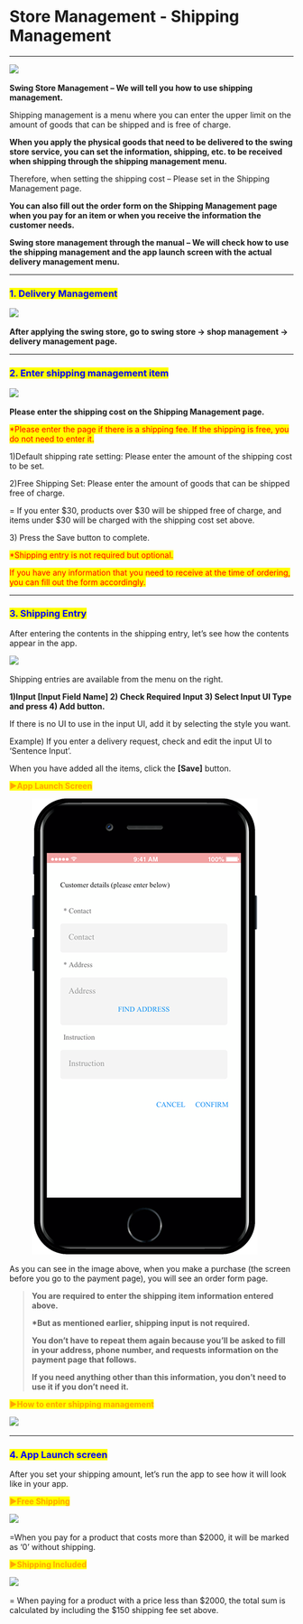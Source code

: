 # Store Management - Shipping Management

****

![](https://support.swing2app.com/wp-content/uploads/2018/11/shop6.png)

**Swing Store Management – We will tell you how to use shipping management.**

Shipping management is a menu where you can enter the upper limit on the amount of goods that can be shipped and is free of charge.

**When you apply the physical goods that need to be delivered to the swing store service, you can set the information, shipping, etc. to be received when shipping through the shipping management menu.**

Therefore, when setting the shipping cost – Please set in the Shipping Management page.

**You can also fill out the order form on the Shipping Management page when you pay for an item or when you receive the information the customer needs.**&#x20;

**Swing store management through the manual – We will check how to use the shipping management and the app launch screen with the actual delivery management menu.**

***

### <mark style="color:blue;">**1. Delivery Management**</mark>

![](https://support.swing2app.com/wp-content/uploads/2018/11/Group-437.png)

**After applying the swing store, go to swing store → shop management → delivery management page.**

****

### <mark style="color:blue;">**2. Enter shipping management item**</mark>

![](https://support.swing2app.com/wp-content/uploads/2018/11/Group-454.png)

**Please enter the shipping cost on the Shipping Management page.**

<mark style="color:red;">\*Please enter the page if there is a shipping fee. If the shipping is free, you do not need to enter it.</mark>

1\)Default shipping rate setting: Please enter the amount of the shipping cost to be set.

2\)Free Shipping Set: Please enter the amount of goods that can be shipped free of charge.

\= If you enter $30, products over $30 will be shipped free of charge, and items under $30 will be charged with the shipping cost set above.

3\) Press the Save button to complete.

<mark style="color:red;">\*Shipping entry is not required but optional.</mark>&#x20;

<mark style="color:red;">If you have any information that you need to receive at the time of ordering, you can fill out the form accordingly.</mark>

***

### <mark style="color:blue;">**3. Shipping Entry**</mark>

After entering the contents in the shipping entry, let’s see how the contents appear in the app.

![](https://support.swing2app.com/wp-content/uploads/2018/11/Group-453.png)

Shipping entries are available from the menu on the right.

**1)Input \[Input Field Name] 2) Check Required Input 3) Select Input UI Type and press 4) Add button.** &#x20;

If there is no UI to use in the input UI, add it by selecting the style you want.

Example) If you enter a delivery request, check and edit the input UI to ‘Sentence Input’.

When you have added all the items, click the **\[Save]** button.



<mark style="color:orange;">**▶App Launch Screen**</mark>

<figure><img src="../../.gitbook/assets/Group-286b@3x.png" alt=""><figcaption></figcaption></figure>

As you can see in the image above, when you make a purchase (the screen before you go to the payment page), you will see an order form page.

> **You are required to enter the shipping item information entered above.**
>
> **\*But as mentioned earlier, shipping input is not required.**&#x20;
>
> **You don’t have to repeat them again because you’ll be asked to fill in your address, phone number, and requests information on the payment page that follows.**
>
> **If you need anything other than this information, you don’t need to use it if you don’t need it.**

<mark style="color:orange;">**▶How to enter shipping management**</mark>

![](https://support.swing2app.com/wp-content/uploads/2018/11/ezgif.com-gif-maker-1-1.gif)

***

### <mark style="color:blue;">**4. App Launch screen**</mark>

After you set your shipping amount, let’s run the app to see how it will look like in your app.



<mark style="color:orange;">**▶Free Shipping**</mark>

![](https://support.swing2app.com/wp-content/uploads/2018/11/Group-440@3x.png)

\=When you pay for a product that costs more than $2000, it will be marked as ‘0’ without shipping.



<mark style="color:orange;">**▶Shipping Included**</mark>

![](https://support.swing2app.com/wp-content/uploads/2018/11/Group-441@3x.png)

\= When paying for a product with a price less than $2000, the total sum is calculated by including the $150 shipping fee set above.
